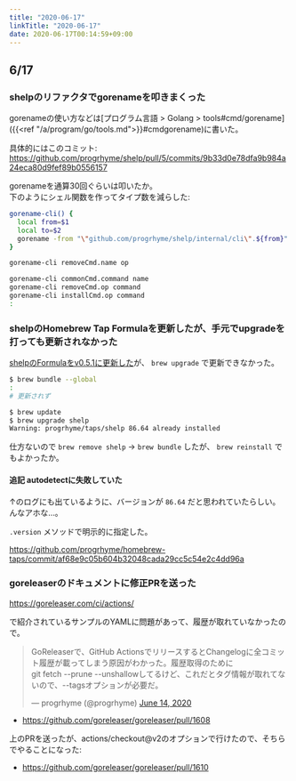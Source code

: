 ```yaml
---
title: "2020-06-17"
linkTitle: "2020-06-17"
date: 2020-06-17T00:14:59+09:00
---
```


## 6/17
### shelpのリファクタでgorenameを叩きまくった

gorenameの使い方などは[プログラム言語 > Golang > tools#cmd/gorename]({{<ref "/a/program/go/tools.md">}}#cmdgorename)に書いた。

具体的にはこのコミット: https://github.com/progrhyme/shelp/pull/5/commits/9b33d0e78dfa9b984a24eca80d9fef89b0556157

gorenameを通算30回ぐらいは叩いたか。  
下のようにシェル関数を作ってタイプ数を減らした:

```sh
gorename-cli() {
  local from=$1
  local to=$2
  gorename -from "\"github.com/progrhyme/shelp/internal/cli\".${from}" -to $to -v
}

gorename-cli removeCmd.name op

gorename-cli commonCmd.command name
gorename-cli removeCmd.op command
gorename-cli installCmd.op command
:
```

### shelpのHomebrew Tap Formulaを更新したが、手元でupgradeを打っても更新されなかった

[shelpのFormulaをv0.5.1に更新した](https://github.com/progrhyme/homebrew-taps/commit/351ee0f987043968bad1ff9fc386f895d86f8406)が、 `brew upgrade` で更新できなかった。

```sh
$ brew bundle --global
:
# 更新されず

$ brew update
$ brew upgrade shelp
Warning: progrhyme/taps/shelp 86.64 already installed
```

仕方ないので `brew remove shelp` -> `brew bundle` したが、 `brew reinstall` でもよかったか。

#### 追記 autodetectに失敗していた

↑のログにも出ているように、バージョンが `86.64` だと思われていたらしい。  
んなアホな…。

`.version` メソッドで明示的に指定した。

https://github.com/progrhyme/homebrew-taps/commit/af68e9c05b604b32048cada29cc5c54e2c4dd96a

### goreleaserのドキュメントに修正PRを送った

https://goreleaser.com/ci/actions/

で紹介されているサンプルのYAMLに問題があって、履歴が取れていなかったので。

<blockquote class="twitter-tweet"><p lang="ja" dir="ltr">GoReleaserで、GitHub ActionsでリリースするとChangelogに全コミット履歴が載ってしまう原因がわかった。履歴取得のために<br>git fetch --prune --unshallowしてるけど、これだとタグ情報が取れてないので、--tagsオプションが必要だ。</p>&mdash; progrhyme (@progrhyme) <a href="https://twitter.com/progrhyme/status/1272139558994378753?ref_src=twsrc%5Etfw">June 14, 2020</a></blockquote> <script async src="https://platform.twitter.com/widgets.js" charset="utf-8"></script>

- https://github.com/goreleaser/goreleaser/pull/1608

上のPRを送ったが、actions/checkout@v2のオプションで行けたので、そちらでやることになった:

- https://github.com/goreleaser/goreleaser/pull/1610
